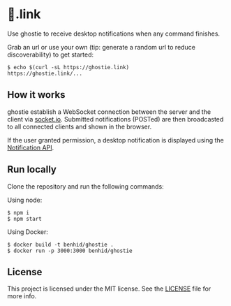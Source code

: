# 👻.link

Use ghostie to receive desktop notifications when any command finishes.

Grab an url or use your own (tip: generate a random url to reduce discoverability) to get started:

```console
$ echo $(curl -sL https://ghostie.link)
https://ghostie.link/...
```

## How it works

ghostie establish a WebSocket connection between the server and the client via [socket.io](https://socket.io). 
Submitted notifications (POSTed) are then broadcasted to all connected clients and shown in the browser. 

If the user granted permission, a desktop notification is displayed using the [Notification API](https://developer.mozilla.org/es/docs/Web/API/notification).

## Run locally

Clone the repository and run the following commands:

Using node:

```console
$ npm i
$ npm start
```

Using Docker:

```console
$ docker build -t benhid/ghostie .
$ docker run -p 3000:3000 benhid/ghostie
```

## License

This project is licensed under the MIT license. See the [LICENSE](LICENSE) file for more info.
